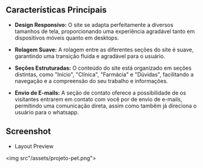 ## Características Principais

- **Design Responsivo:** O site se adapta perfeitamente a diversos tamanhos de tela, proporcionando uma experiência agradável tanto em dispositivos móveis quanto em desktops.

- **Rolagem Suave:** A rolagem entre as diferentes seções do site é suave, garantindo uma transição fluida e agradável para o usuário.

- **Seções Estruturadas:** O conteúdo do site está organizado em seções distintas, como "Início", "Clínica", "Farmácia" e "Dúvidas", facilitando a navegação e a compreensão do seu trabalho e informações.

- **Envio de E-mails:** A seção de contato oferece a possibilidade de os visitantes entrarem em contato com você por de envio de e-mails, permitindo uma comunicação direta, assim como tambêm já direciona o usuário para o whatsapp.


## Screenshot

- Layout Preview

<img src"/assets/projeto-pet.png">
